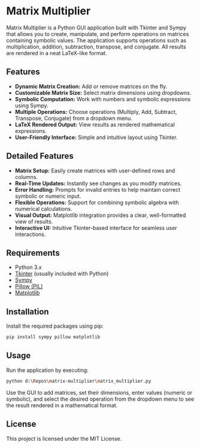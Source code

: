 # Matrix Multiplier

Matrix Multiplier is a Python GUI application built with Tkinter and Sympy that allows you to create, manipulate, and perform operations on matrices containing symbolic values. The application supports operations such as multiplication, addition, subtraction, transpose, and conjugate. All results are rendered in a neat LaTeX-like format.

## Features

- **Dynamic Matrix Creation:** Add or remove matrices on the fly.
- **Customizable Matrix Size:** Select matrix dimensions using dropdowns.
- **Symbolic Computation:** Work with numbers and symbolic expressions using Sympy.
- **Multiple Operations:** Choose operations (Multiply, Add, Subtract, Transpose, Conjugate) from a dropdown menu.
- **LaTeX Rendered Output:** View results as rendered mathematical expressions.
- **User-Friendly Interface:** Simple and intuitive layout using Tkinter.

## Detailed Features

- **Matrix Setup:** Easily create matrices with user-defined rows and columns.
- **Real-Time Updates:** Instantly see changes as you modify matrices.
- **Error Handling:** Prompts for invalid entries to help maintain correct symbolic or numeric input.
- **Flexible Operations:** Support for combining symbolic algebra with numerical calculations.
- **Visual Output:** Matplotlib integration provides a clear, well-formatted view of results.
- **Interactive UI:** Intuitive Tkinter-based interface for seamless user interactions.

## Requirements

- Python 3.x
- [Tkinter](https://docs.python.org/3/library/tkinter.html) (usually included with Python)
- [Sympy](https://www.sympy.org/en/index.html)
- [Pillow (PIL)](https://python-pillow.org/)
- [Matplotlib](https://matplotlib.org/)

## Installation

Install the required packages using pip:

```bash
pip install sympy pillow matplotlib
```

## Usage

Run the application by executing:

```bash
python d:\Repos\matrix-multiplier\matrix_multiplier.py
```

Use the GUI to add matrices, set their dimensions, enter values (numeric or symbolic), and select the desired operation from the dropdown menu to see the result rendered in a mathematical format.

## License

This project is licensed under the MIT License.